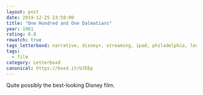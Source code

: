 ```yaml
---
layout: post 
date: 2019-12-25 23:59:00
title: "One Hundred and One Dalmatians"
year: 1961
rating: 0.8
rewatch: true
tags_letterboxd: narrative, disney+, streaming, ipad, philadelphia, leah, animation
tags:
  - film
category: Letterboxd
canonical: https://boxd.it/UJEEp
---
```


Quite possibly the best-looking Disney film.